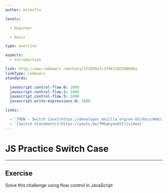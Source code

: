 ```yaml
---
author: milesflo

levels:

  - beginner

  - basic

type: exercise

aspects:
  - introduction

link: http://www.codewars.com/kata/572059afc2f4612825000d8a
linkType: codewars
standards:

  javascript.control-flow.0: 1000
  javascript.control-flow.2: 1000
  javascript.control-flow.5: 1000
  javascript.write-expressions.0: 1000

links:

  - '[MDN - Switch Case](https://developer.mozilla.org/en-US/docs/Web/JavaScript/Reference/Statements/switch){documentation}'
  - '[Switch Statements](https://youtu.be/fM5qnyasUYI){video}'
---
```


# JS Practice Switch Case

---
## Exercise

Solve this challenge using flow control in JavaScript
